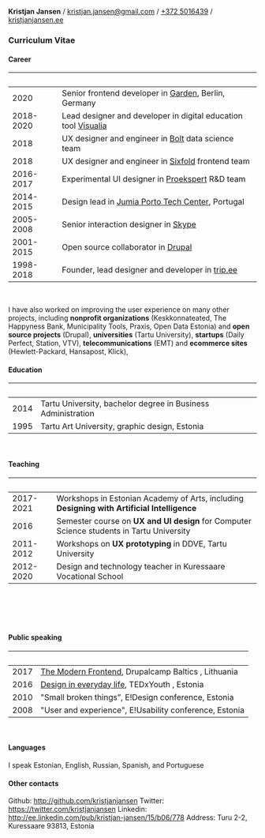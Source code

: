 **Kristjan Jansen** / kristjan.jansen@gmail.com / [+372 5016439](tel:+3725016439) / [kristjanjansen.ee](https://kristjanjansen.ee)

### Curriculum Vitae

#### Career

| &nbsp;    | &nbsp;                                                                                                 |
| --------- | ------------------------------------------------------------------------------------------------------ |
| 2020      | Senior frontend developer in [Garden](https://garden.io/), Berlin, Germany                             |
| 2018-2020 | Lead designer and developer in digital education tool [Visualia](https://visualia.github.io/visualia)  |
| 2018      | UX designer and engineer in [Bolt](https://bolt.eu) data science team                                  |
| 2018      | UX designer and engineer in [Sixfold](https://sixfold.com/) frontend team                              |
| 2016-2017 | Experimental UI designer in [Proekspert](https://proekspert.ee/) R&D team                              |
| 2014-2015 | Design lead in [Jumia Porto Tech Center](https://www.linkedin.com/company/porto-tech-center), Portugal |
| 2005-2008 | Senior interaction designer in [Skype](http://skype.com/)                                              |
| 2001-2015 | Open source collaborator in [Drupal](https://drupal.org)                                               |
| 1998-2018 | Founder, lead designer and developer in [trip.ee](https://trip.ee)                                     |

<br />

I have also worked on improving the user experience on many other projects, including **nonprofit organizations** (Keskkonnateated, The Happyness Bank, Municipality Tools, Praxis, Open Data Estonia) and **open source projects** (Drupal), **universities** (Tartu University), **startups** (Daily Perfect, Station, VTV), **telecommunications** (EMT) and **ecommerce sites** (Hewlett-Packard, Hansapost, Klick),

#### Education

| &nbsp; | &nbsp;                                                       |
| ------ | ------------------------------------------------------------ |
| 2014   | Tartu University, bachelor degree in Business Administration |
| 1995   | Tartu Art University, graphic design, Estonia                |

<br />

#### Teaching

| &nbsp;    | &nbsp;                                                                                      |
| --------- | ------------------------------------------------------------------------------------------- |
| 2017-2021 | Workshops in Estonian Academy of Arts, including **Designing with Artificial Intelligence** |
| 2016      | Semester course on **UX and UI design** for Computer Science students in Tartu University   |
| 2011-2012 | Workshops on **UX prototyping** in DDVE, Tartu University                                   |
| 2012-2020 | Design and technology teacher in Kuressaare Vocational School                               |

<br />

<br /><br />

#### Public speaking

| &nbsp; | &nbsp;                                                                                           |
| ------ | ------------------------------------------------------------------------------------------------ |
| 2017   | [The Modern Frontend](https://kristjanjansen.github.io/vilnius/), Drupalcamp Baltics , Lithuania |
| 2016   | [Design in everyday life](https://www.youtube.com/watch?v=YtQJIioQ4-k), TEDxYouth , Estonia      |
| 2010   | "Small broken things”, E!Design conference, Estonia                                              |
| 2008   | "User and experience", E!Usability conference, Estonia                                           |

<br />

#### Languages

I speak Estonian, English, Russian, Spanish, and Portuguese

#### Other contacts

Github: http://github.com/kristjanjansen
Twitter: https://twitter.com/kristjanjansen
Linkedin: http://ee.linkedin.com/pub/kristjan-jansen/15/b06/778
Address: Turu 2-2, Kuressaare 93813, Estonia
